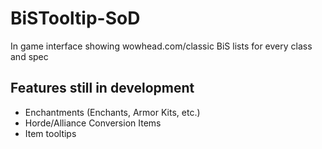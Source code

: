 # BiSTooltip-SoD
In game interface showing wowhead.com/classic BiS lists for every class and spec

## Features still in development
- Enchantments (Enchants, Armor Kits, etc.)
- Horde/Alliance Conversion Items
- Item tooltips
